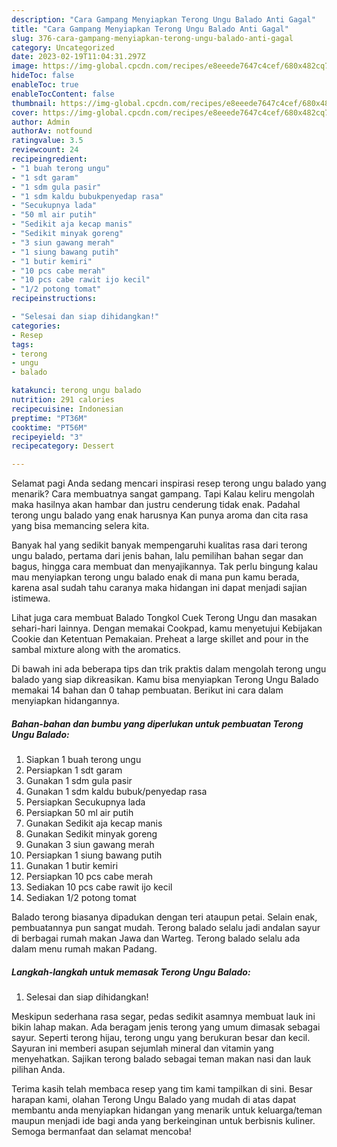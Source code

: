 ```yaml
---
description: "Cara Gampang Menyiapkan Terong Ungu Balado Anti Gagal"
title: "Cara Gampang Menyiapkan Terong Ungu Balado Anti Gagal"
slug: 376-cara-gampang-menyiapkan-terong-ungu-balado-anti-gagal
category: Uncategorized
date: 2023-02-19T11:04:31.297Z
image: https://img-global.cpcdn.com/recipes/e8eeede7647c4cef/680x482cq70/terong-ungu-balado-foto-resep-utama.jpg
hideToc: false
enableToc: true
enableTocContent: false
thumbnail: https://img-global.cpcdn.com/recipes/e8eeede7647c4cef/680x482cq70/terong-ungu-balado-foto-resep-utama.jpg
cover: https://img-global.cpcdn.com/recipes/e8eeede7647c4cef/680x482cq70/terong-ungu-balado-foto-resep-utama.jpg
author: Admin
authorAv: notfound
ratingvalue: 3.5
reviewcount: 24
recipeingredient:
- "1 buah terong ungu"
- "1 sdt garam"
- "1 sdm gula pasir"
- "1 sdm kaldu bubukpenyedap rasa"
- "Secukupnya lada"
- "50 ml air putih"
- "Sedikit aja kecap manis"
- "Sedikit minyak goreng"
- "3 siun gawang merah"
- "1 siung bawang putih"
- "1 butir kemiri"
- "10 pcs cabe merah"
- "10 pcs cabe rawit ijo kecil"
- "1/2 potong tomat"
recipeinstructions:

- "Selesai dan siap dihidangkan!"
categories:
- Resep
tags:
- terong
- ungu
- balado

katakunci: terong ungu balado 
nutrition: 291 calories
recipecuisine: Indonesian
preptime: "PT36M"
cooktime: "PT56M"
recipeyield: "3"
recipecategory: Dessert

---
```



Selamat pagi Anda sedang mencari inspirasi resep terong ungu balado yang menarik? Cara membuatnya sangat gampang. Tapi Kalau keliru mengolah maka hasilnya akan hambar dan justru cenderung tidak enak. Padahal terong ungu balado yang enak harusnya Kan punya aroma dan cita rasa yang bisa memancing selera kita.


Banyak hal yang sedikit banyak mempengaruhi kualitas rasa dari terong ungu balado, pertama dari jenis bahan, lalu pemilihan bahan segar dan bagus, hingga cara membuat dan menyajikannya. Tak perlu bingung kalau mau menyiapkan terong ungu balado enak di mana pun kamu berada, karena asal sudah tahu caranya maka hidangan ini dapat menjadi sajian istimewa.

Lihat juga cara membuat Balado Tongkol Cuek Terong Ungu dan masakan sehari-hari lainnya. Dengan memakai Cookpad, kamu menyetujui Kebijakan Cookie dan Ketentuan Pemakaian. Preheat a large skillet and pour in the sambal mixture along with the aromatics.


Di bawah ini ada beberapa tips dan trik praktis dalam mengolah terong ungu balado yang siap dikreasikan. Kamu bisa menyiapkan Terong Ungu Balado memakai 14 bahan dan 0 tahap pembuatan. Berikut ini cara dalam menyiapkan hidangannya.

<!--inarticleads1-->

##### Bahan-bahan dan bumbu yang diperlukan untuk pembuatan Terong Ungu Balado:

1. Siapkan 1 buah terong ungu
1. Persiapkan 1 sdt garam
1. Gunakan 1 sdm gula pasir
1. Gunakan 1 sdm kaldu bubuk/penyedap rasa
1. Persiapkan Secukupnya lada
1. Persiapkan 50 ml air putih
1. Gunakan Sedikit aja kecap manis
1. Gunakan Sedikit minyak goreng
1. Gunakan 3 siun gawang merah
1. Persiapkan 1 siung bawang putih
1. Gunakan 1 butir kemiri
1. Persiapkan 10 pcs cabe merah
1. Sediakan 10 pcs cabe rawit ijo kecil
1. Sediakan 1/2 potong tomat


Balado terong biasanya dipadukan dengan teri ataupun petai. Selain enak, pembuatannya pun sangat mudah. Terong balado selalu jadi andalan sayur di berbagai rumah makan Jawa dan Warteg. Terong balado selalu ada dalam menu rumah makan Padang. 

<!--inarticleads2-->

##### Langkah-langkah untuk memasak Terong Ungu Balado:


1. Selesai dan siap dihidangkan!

Meskipun sederhana rasa segar, pedas sedikit asamnya membuat lauk ini bikin lahap makan. Ada beragam jenis terong yang umum dimasak sebagai sayur. Seperti terong hijau, terong ungu yang berukuran besar dan kecil. Sayuran ini memberi asupan sejumlah mineral dan vitamin yang menyehatkan. Sajikan terong balado sebagai teman makan nasi dan lauk pilihan Anda. 

Terima kasih telah membaca resep yang tim kami tampilkan di sini. Besar harapan kami, olahan Terong Ungu Balado yang mudah di atas dapat membantu anda menyiapkan hidangan yang menarik untuk keluarga/teman maupun menjadi ide bagi anda yang berkeinginan untuk berbisnis kuliner. Semoga bermanfaat dan selamat mencoba!
